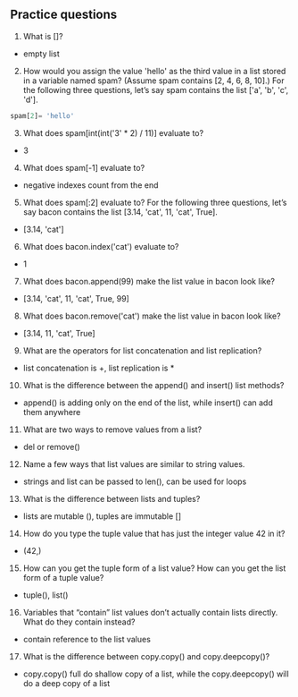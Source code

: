 ## Practice questions

1. What is []?

- empty list

2. How would you assign the value 'hello' as the third value in a list stored in a variable named spam? (Assume spam contains [2, 4, 6, 8, 10].) For the following three questions, let’s say spam contains the list ['a', 'b', 'c', 'd'].

  ```python
  spam[2]= 'hello'
  ```

3. What does spam[int(int('3' * 2) / 11)] evaluate to?

- 3

4. What does spam[-1] evaluate to?

- negative indexes count from the end

5. What does spam[:2] evaluate to? For the following three questions, let’s say bacon contains the list [3.14, 'cat', 11, 'cat', True].

- [3.14, 'cat']

6. What does bacon.index('cat') evaluate to?

- 1

7. What does bacon.append(99) make the list value in bacon look like?

- [3.14, 'cat', 11, 'cat', True, 99]

8. What does bacon.remove('cat') make the list value in bacon look like?

- [3.14, 11, 'cat', True]

9. What are the operators for list concatenation and list replication?

- list concatenation is +, list replication is *

10. What is the difference between the append() and insert() list methods?

- append() is adding only on the end of the list, while insert() can add them anywhere

11. What are two ways to remove values from a list?

- del or remove()

12. Name a few ways that list values are similar to string values.

- strings and list can be passed to len(), can be used for loops

13. What is the difference between lists and tuples?

- lists are mutable (), tuples are immutable []

14. How do you type the tuple value that has just the integer value 42 in it?

- (42,)

15. How can you get the tuple form of a list value? How can you get the list form of a tuple value?

- tuple(), list()

16. Variables that “contain” list values don’t actually contain lists directly. What do they contain instead?

- contain reference to the list values

17. What is the difference between copy.copy() and copy.deepcopy()?

- copy.copy() full do shallow copy of a list, while the copy.deepcopy() will do a deep copy of a list
